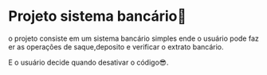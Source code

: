 
# Projeto sistema bancário🏦

o projeto consiste em um sistema bancário simples ende o usuário pode fazer as operações de saque,deposito e verificar o extrato bancário.

E o usuário decide quando desativar o código😎.
